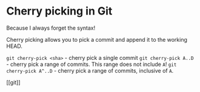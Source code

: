 # Cherry picking in Git

Because I always forget the syntax!

Cherry picking allows you to pick a commit and append it to the working HEAD.

`git cherry-pick <sha>` - cherry pick a single commit
`git cherry-pick A..D` - cherry pick a range of commits. This range does not include `A`!
`git cherry-pick A^..D` - cherry pick a range of commits, inclusive of `A`.

[[git]]